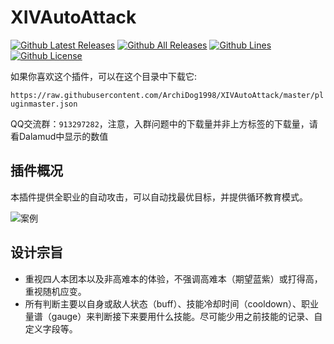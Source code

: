 
# XIVAutoAttack

[![Github Latest Releases](https://img.shields.io/github/downloads/ArchiDog1998/XIVAutoAttack/latest/total.svg?label=最新版本下载量&style=for-the-badge)]()
[![Github All Releases](https://img.shields.io/github/downloads/ArchiDog1998/XIVAutoAttack/total.svg?label=总下载量&style=for-the-badge)]()
[![Github Lines](https://img.shields.io/tokei/lines/github/ArchiDog1998/XIVAutoAttack?label=总行数&style=for-the-badge)]()
[![Github License](https://img.shields.io/github/license/ArchiDog1998/XIVAutoAttack.svg?label=开源协议&style=for-the-badge)]()

如果你喜欢这个插件，可以在这个目录中下载它: 

`https://raw.githubusercontent.com/ArchiDog1998/XIVAutoAttack/master/pluginmaster.json`

QQ交流群：`913297282`，注意，入群问题中的下载量并非上方标签的下载量，请看Dalamud中显示的数值

## 插件概况

本插件提供全职业的自动攻击，可以自动找最优目标，并提供循环教育模式。

![案例](gifs\Example_DNC.gif)

## 设计宗旨

- 重视四人本团本以及非高难本的体验，不强调高难本（期望蓝紫）或打得高，重视随机应变。
- 所有判断主要以自身或敌人状态（buff）、技能冷却时间（cooldown）、职业量谱（gauge）来判断接下来要用什么技能。尽可能少用之前技能的记录、自定义字段等。
